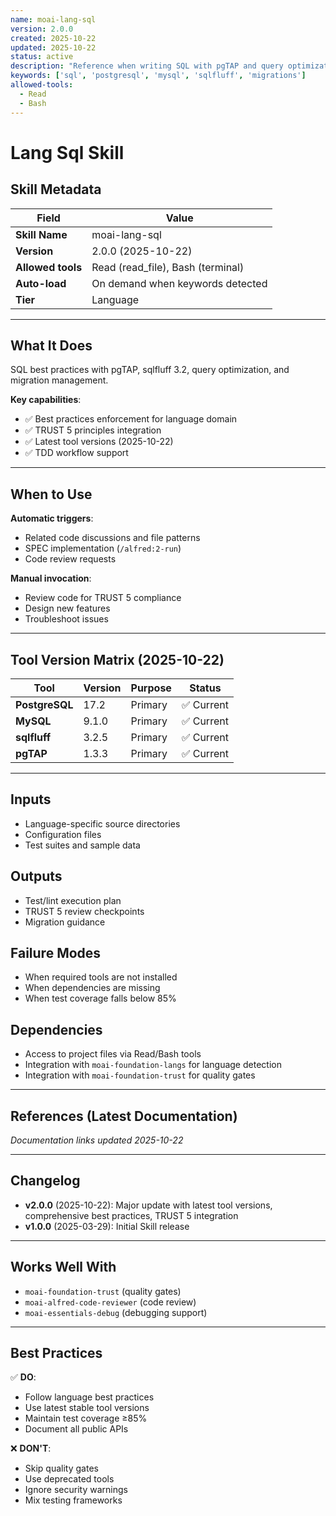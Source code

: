 ```yaml
---
name: moai-lang-sql
version: 2.0.0
created: 2025-10-22
updated: 2025-10-22
status: active
description: "Reference when writing SQL with pgTAP and query optimization techniques. Load for database development, data analysis, complex query design (window functions, CTEs), or performance tuning with execution plans."
keywords: ['sql', 'postgresql', 'mysql', 'sqlfluff', 'migrations']
allowed-tools:
  - Read
  - Bash
---
```


# Lang Sql Skill

## Skill Metadata

| Field | Value |
| ----- | ----- |
| **Skill Name** | moai-lang-sql |
| **Version** | 2.0.0 (2025-10-22) |
| **Allowed tools** | Read (read_file), Bash (terminal) |
| **Auto-load** | On demand when keywords detected |
| **Tier** | Language |

---

## What It Does

SQL best practices with pgTAP, sqlfluff 3.2, query optimization, and migration management.

**Key capabilities**:
- ✅ Best practices enforcement for language domain
- ✅ TRUST 5 principles integration
- ✅ Latest tool versions (2025-10-22)
- ✅ TDD workflow support

---

## When to Use

**Automatic triggers**:
- Related code discussions and file patterns
- SPEC implementation (`/alfred:2-run`)
- Code review requests

**Manual invocation**:
- Review code for TRUST 5 compliance
- Design new features
- Troubleshoot issues

---

## Tool Version Matrix (2025-10-22)

| Tool | Version | Purpose | Status |
|------|---------|---------|--------|
| **PostgreSQL** | 17.2 | Primary | ✅ Current |
| **MySQL** | 9.1.0 | Primary | ✅ Current |
| **sqlfluff** | 3.2.5 | Primary | ✅ Current |
| **pgTAP** | 1.3.3 | Primary | ✅ Current |

---

## Inputs

- Language-specific source directories
- Configuration files
- Test suites and sample data

## Outputs

- Test/lint execution plan
- TRUST 5 review checkpoints
- Migration guidance

## Failure Modes

- When required tools are not installed
- When dependencies are missing
- When test coverage falls below 85%

## Dependencies

- Access to project files via Read/Bash tools
- Integration with `moai-foundation-langs` for language detection
- Integration with `moai-foundation-trust` for quality gates

---

## References (Latest Documentation)

_Documentation links updated 2025-10-22_

---

## Changelog

- **v2.0.0** (2025-10-22): Major update with latest tool versions, comprehensive best practices, TRUST 5 integration
- **v1.0.0** (2025-03-29): Initial Skill release

---

## Works Well With

- `moai-foundation-trust` (quality gates)
- `moai-alfred-code-reviewer` (code review)
- `moai-essentials-debug` (debugging support)

---

## Best Practices

✅ **DO**:
- Follow language best practices
- Use latest stable tool versions
- Maintain test coverage ≥85%
- Document all public APIs

❌ **DON'T**:
- Skip quality gates
- Use deprecated tools
- Ignore security warnings
- Mix testing frameworks
